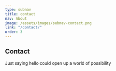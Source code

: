 ```yaml
---
type: subnav
title: contact
nav: About
image: /assets/images/subnav-contact.png
link: "/contact/"
order: 3
---
```


## Contact

Just saying hello could open up a world of possibility